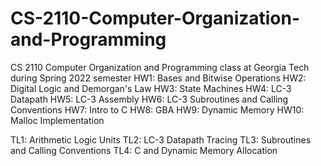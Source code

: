 # CS-2110-Computer-Organization-and-Programming
CS 2110 Computer Organization and Programming class at Georgia Tech during Spring 2022 semester
HW1: Bases and Bitwise Operations
HW2: Digital Logic and Demorgan's Law
HW3: State Machines
HW4: LC-3 Datapath
HW5: LC-3 Assembly
HW6: LC-3 Subroutines and Calling Conventions
HW7: Intro to C
HW8: GBA
HW9: Dynamic Memory
HW10: Malloc Implementation

TL1: Arithmetic Logic Units
TL2: LC-3 Datapath Tracing
TL3: Subroutines and Calling Conventions
TL4: C and Dynamic Memory Allocation
